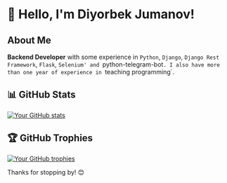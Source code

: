 # 👋 Hello, I'm Diyorbek Jumanov!

## About Me
**Backend Developer** with some experience in `Python`, `Django`, `Django Rest Framework`, `Flask`, `Selenium' and `python-telegram-bot`. I also have more than one year of experience in `teaching programming`.

## 📊 GitHub Stats
[![Your GitHub stats](https://github-readme-stats.vercel.app/api?username=djumanov&show_icons=true&theme=radical)](https://github.com/djumanov)

## 🏆 GitHub Trophies
[![Your GitHub trophies](https://github-profile-trophy.vercel.app/?username=djumanov&theme=dracula)](https://github.com/djumanov)

Thanks for stopping by! 😊
